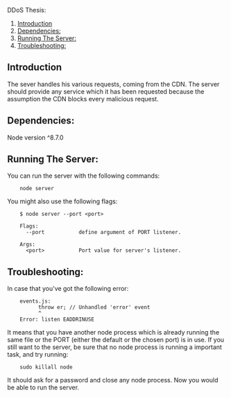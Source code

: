 DDoS Thesis:  
1. [Introduction](#introduction)  
2. [Dependencies:](#dependencies)  
3. [Running The Server:](#running-the-server)
2. [Troubleshooting:](#troubleshooting)

## Introduction
The sever handles his various requests, coming from the CDN. The server should provide any service which it has been requested because the assumption the CDN blocks every malicious request.

## Dependencies:
Node version ^8.7.0

## Running The Server:
You can run the server with the following commands:
```
    node server
```

You might also use the following flags:

```
    $ node server --port <port>

    Flags:
      --port           define argument of PORT listener.

    Args:
      <port>           Port value for server's listener.
```
## Troubleshooting:
In case that you've got the following error:
```
    events.js:
          throw er; // Unhandled 'error' event
          ^
    Error: listen EADDRINUSE
```
It means that you have another node process which is already running the same file or the PORT (either the default or the chosen port) is in use. If you still want to the server, be sure that no node process is running a important task, and try running:
```
    sudo killall node
```
It should ask for a password and close any node process. Now you would be able to run the server.
